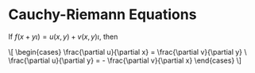 # Cauchy-Riemann Equations

If $f(x + y\iota) = u(x,y) + v(x,y)\iota$, then

\\[
\begin{cases}
\frac{\partial u}{\partial x} = \frac{\partial v}{\partial y} \\\
\frac{\partial u}{\partial y} = - \frac{\partial v}{\partial x}
\end{cases}
\\]